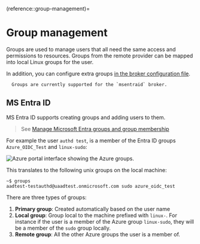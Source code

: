 (reference::group-management)=
# Group management

Groups are used to manage users that all need the same access and permissions to resources.
Groups from the remote provider can be mapped into local Linux groups for the user.

In addition, you can configure extra groups
[in the broker configuration file](ref::config-user-groups).

```{note}
  Groups are currently supported for the `msentraid` broker.
```

## MS Entra ID

MS Entra ID supports creating groups and adding users to them.

> See [Manage Microsoft Entra groups and group membership](https://learn.microsoft.com/en-us/entra/fundamentals/how-to-manage-groups)

For example the user `authd test`, is a member of the Entra ID groups `Azure_OIDC_Test` and `linux-sudo`:

![Azure portal interface showing the Azure groups.](../assets/entraid-groups.png)

This translates to the following unix groups on the local machine:

```shell
~$ groups
aadtest-testauthd@uaadtest.onmicrosoft.com sudo azure_oidc_test
```

There are three types of groups:
1. **Primary group**: Created automatically based on the user name
1. **Local group**: Group local to the machine prefixed with `linux-`. For instance if the user is a member of the Azure group `linux-sudo`, they will be a member of the `sudo` group locally.
1. **Remote group**: All the other Azure groups the user is a member of.
